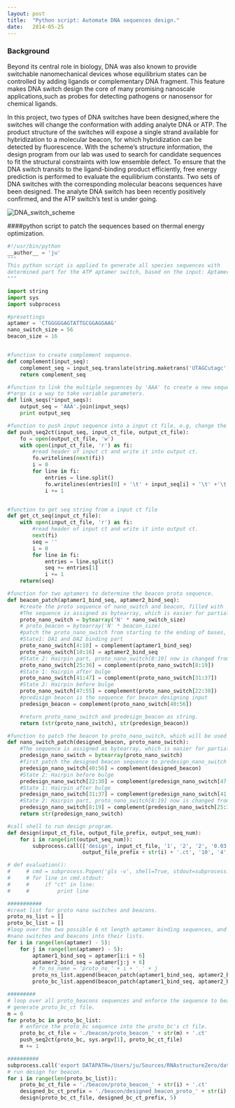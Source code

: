 ```yaml
---
layout: post
title:  "Python script: Automate DNA sequences design."
date:   2014-05-25
---
```


### Background  
Beyond its central role in biology, DNA was also known to provide switchable nanomechanical devices
whose equilibrium states can be controlled by adding ligands or complementary DNA fragment.
This feature makes DNA switch design the core of many promising nanoscale applications,such as probes
for detecting pathogens or nanosensor for chemical ligands.


In this project, two types of DNA switches have been designed,where the switches will change the
conformation with adding analyte DNA or ATP. The product structure of the switches will expose a
single strand available for hybridization to a molecular beacon, for which hybridization can be
detected by fluorescence. With the scheme’s structure information, the design program from our
lab was used to search for candidate sequences to fit the structural constraints with low ensemble
defect. To ensure that the DNA switch transits to the ligand-binding product efficiently, free
energy prediction is performed to evaluate the equilibrium constants. Two sets of DNA switches
with the corresponding molecular beacons sequences have been designed. The analyte DNA switch has
been recently positively confirmed, and the ATP switch’s test is under going.

![DNA_switch_scheme][1]

####python script to patch the sequences based on thermal energy optimization.

```python
#!/usr/bin/python
__author__ = 'ju'
"""
This python script is applied to generate all species sequences with
determined part for the ATP aptamer switch, based on the input: Aptamer.
"""

import string
import sys
import subprocess

#presettings
aptamer = 'CTGGGGGAGTATTGCGGAGGAAG'
nano_switch_size = 56
beacon_size = 16


#function to create complement sequence.
def complement(input_seq):
    complement_seq = input_seq.translate(string.maketrans('UTAGCutagc', 'AATCGAATCG'))[::-1]
    return complement_seq

#function to link the multiple sequences by 'AAA' to create a new sequence for evaluation.
#*args is a way to take variable parameters.
def link_seqs(*input_seqs):
    output_seq = 'AAA'.join(input_seqs)
    print output_seq

#function to push input sequence into a input ct file, e.g, change the sequence of ct file as input seq
def push_seq2ct(input_seq, input_ct_file, output_ct_file):
    fo = open(output_ct_file, 'w')
    with open(input_ct_file, 'r') as fi:
        #read header of input ct and write it into output ct.
        fo.writelines(next(fi))
        i = 0
        for line in fi:
            entries = line.split()
            fo.writelines(entries[0] + '\t' + input_seq[i] + '\t' +'\t'.join(entries[2:]) + '\n')
            i += 1


#function to get seq string from a input ct file
def get_ct_seq(input_ct_file):
    with open(input_ct_file, 'r') as fi:
        #read header of input ct and write it into output ct.
        next(fi)
        seq = ''
        i = 0
        for line in fi:
            entries = line.split()
            seq += entries[1]
            i += 1
    return(seq)

#function for two aptamers to determine the beacon proto sequence.
def beacon_patch(aptamer1_bind_seq, aptamer2_bind_seq):
    #create the proto sequence of nano_switch and beacon, filled with 'N'.
    #The sequence is assigned as bytearray, which is easier for partial assignment
    proto_nano_switch = bytearray('N' * nano_switch_size)
    # proto_beacon = bytearray('N' * beacon_size)
    #patch the proto_nano_switch from starting to the ending of bases, by sequence complementary feature.
    #State1: DA1 and DA2 binding part
    proto_nano_switch[4:10] = complement(aptamer1_bind_seq)
    proto_nano_switch[10:16] = aptamer2_bind_seq
    #State 2: Hairpin part, proto_nano_switch[8:19] now is changed from starting sequence
    proto_nano_switch[25:36] = complement(proto_nano_switch[8:19])
    #State 1: Hairpin after bulge
    proto_nano_switch[41:47] = complement(proto_nano_switch[31:37])
    #State 2: Hairpin before bulge
    proto_nano_switch[47:55] = complement(proto_nano_switch[22:30])
    #predisign beacon is the sequence for beacon designing input
    predesign_beacon = complement(proto_nano_switch[40:56])

    #return proto_nano_switch and predesign_beacon as string.
    return (str(proto_nano_switch), str(predesign_beacon))

#function to patch the beacon to proto_nano_switch, which will be used for nano_switch's design.
def nano_switch_patch(designed_beacon, proto_nano_switch):
    #The sequence is assigned as bytearray, which is easier for partial assignment
    predesign_nano_switch = bytearray(proto_nano_switch)
    #first patch the designed beacon sequence to predesign_nano_switch tail.
    predesign_nano_switch[40:56] = complement(designed_beacon)
    #State 2: Hairpin before bulge
    predesign_nano_switch[22:30] = complement(predesign_nano_switch[47:55])
    #State 1: Hairpin after bulge
    predesign_nano_switch[31:37] = complement(predesign_nano_switch[41:47])
    #State 2: Hairpin part, proto_nano_switch[8:19] now is changed from starting sequence
    predesign_nano_switch[8:19] = complement(predesign_nano_switch[25:36])
    return str(predesign_nano_switch)

#call shell to run design program.
def design(input_ct_file, output_file_prefix, output_seq_num):
    for i in range(int(output_seq_num)):
        subprocess.call(['design', input_ct_file, '1', '2', '2', '0.03', '50',
                        output_file_prefix + str(i) + '.ct', '10', '4', '20', '1'])

# def evaluation():
#     # cmd = subprocess.Popen('gls -v', shell=True, stdout=subprocess.PIPE)
#     # for line in cmd.stdout:
#     #     if "ct" in line:
#     #         print line

###########
#creat list for proto nano switches and beacons.
proto_ns_list = []
proto_bc_list = []
#loop over the two possible 6 nt length aptamer binding sequences, and append the output
#nano switches and beacons into their lists.
for i in range(len(aptamer) - 5):
    for j in range(len(aptamer) - 5):
        aptamer1_bind_seq = aptamer[i:i + 6]
        aptamer2_bind_seq = aptamer[j:j + 6]
        # fo_ns_name = 'proto_ns_' + i + '_' + j
        proto_ns_list.append(beacon_patch(aptamer1_bind_seq, aptamer2_bind_seq)[0])
        proto_bc_list.append(beacon_patch(aptamer1_bind_seq, aptamer2_bind_seq)[1])

#########
# loop over all proto_beacons sequences and enforce the sequence to beacon_temp ct file.
# generate proto_bc_ct file.
m = 0
for proto_bc in proto_bc_list:
    # enforce the proto_bc sequence into the proto_bc's ct file.
    proto_bc_ct_file = './beacon/proto_beacon_' + str(m) + '.ct'
    push_seq2ct(proto_bc, sys.argv[1], proto_bc_ct_file)
    m += 1

##########
subprocess.call('export DATAPATH=/Users/ju/Sources/RNAstructureZero/data_tables', shell=True)
# run design for beacon.
for i in range(len(proto_bc_list)):
    proto_bc_ct_file = './beacon/proto_beacon_' + str(i) + '.ct'
    designed_bc_ct_prefix = './beacon/designed_beacon_proto_' + str(i) + '_run'
    design(proto_bc_ct_file, designed_bc_ct_prefix, 5)

```


[1]: https://dl.dropboxusercontent.com/u/3637996/github_pages/post_2013-05-25-DNAdesign/DNAdesign.png
